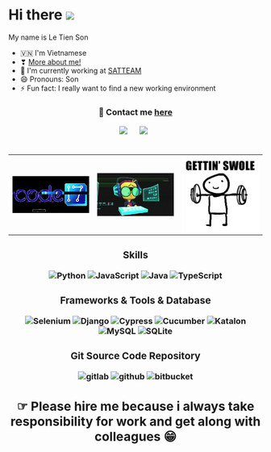 # Hi there <img src="https://media.giphy.com/media/hvRJCLFzcasrR4ia7z/giphy.gif" width="25px"> 

My name is Le Tien Son

  - 🇻🇳 I'm Vietnamese
  - ❣ <a href="https://www.notion.so/Lee-Tien-Son-84a165483b864862a8fea60ee87bb624"> More about me! </a>
  - 🔭 I'm currently working at <a href="https://seniorautomationtest.com/">SATTEAM</a> 
  - 😄 Pronouns: Son
  - ⚡ Fun fact: I really want to find a new working environment


<h3 align="center"> 💬 Contact me <a  align="center" href="https://letienson987.github.io/contactme/">here</a>  </h3>


<div align="center">
<a href="https://www.linkedin.com/in/thomas-lee-900727228/"><img align="center" src="https://img.shields.io/badge/LINKEDIN-1666C2?style=for-the-badge&logo=linkedin&logoColor=white"></a> &nbsp;&nbsp;&nbsp;&nbsp;
<a href="https://www.facebook.com/profile.php?id=100070910648101"> <img align="center" src="https://img.shields.io/badge/FACEBOOK-1666C2?style=for-the-badge&logo=facebook&logoColor=white"></a> &nbsp;<br /> <br />




### <table >
<tr align="center" >
  <td width="400px">
    <img width="410px" alt="gif" align="right" src="gif/giphy.gif"/>
  </td>  
  <td width="400px">
    <img width="300px"  alt="gif" align="left" src="gif/giphyxas.gif"/>
  </td>
  <td width="400px">
    <img width="200px" alt="gif" align="center" src="gif/gym.gif"/>
  </td>
</tr>
<table>
 
<h3 align="center"> Skills </h3>
<div align="center">
  <img alt="Python" width="80px" hight="50px" src="https://img.shields.io/badge/python-F7F7F7?style=for-the-badge&logo=python&logoColor=366C9C" />
  <img alt="JavaScript" width="104px" hight="50px" src="https://img.shields.io/badge/JavaScript-F7DF1E?style=for-the-badge&logo=javascript&logoColor=black" />
  <img alt="Java" width="47px" hight="50px" src="https://img.shields.io/badge/Java-F7F7F7?style=for-the-badge&logo=java&logoColor=D7ECFF" />
  <img alt="TypeScript" width="104px" hight="50px" src="https://img.shields.io/badge/TypeScript-pink?style=for-the-badge&logo=typescript&logoColor=007AAC" />
  
  
</div>


<h3 align="center"> Frameworks & Tools & Database </h3>
<div align="center">
  
  <img alt="Selenium" width="101px" hight="50px" src="https://img.shields.io/badge/SELENIUM-EFD39C?style=for-the-badge&logo=selenium&logoColor=4EC827" />
  <img alt="Django" width="90px" src="https://img.shields.io/badge/DJANGO-1D4B33?style=for-the-badge&logo=django&logoColor=white"/>
  <img alt="Cypress" width="95px" hight="50px" src="https://img.shields.io/badge/CYPRESS-red?style=for-the-badge&logo=cypress&logoColor=black" />
  <img alt="Cucumber" width="109px" hight="50px" src="https://img.shields.io/badge/CUCUMBER-EFD39C?style=for-the-badge&logo=cucumber&logoColor=4EC827" />
  <img alt="Katalon" width="82px" hight="50px" src="https://img.shields.io/badge/Katalon-green?style=for-the-badge&logo=katalon&logoColor=4EC827" />
  <img alt="MySQL" width="85px" src="https://img.shields.io/badge/MySQL-A68377?style=for-the-badge&logo=mysql&logoColor=white"/>
  <img alt="SQLite" width="88px" src="https://img.shields.io/badge/SQLite-EFD39C?style=for-the-badge&logo=sqlite&logoColor=003B57"/>
  
</div>
  
 <h3 align="center"> Git Source Code Repository  </h3>
<div align="center">
  
  <img alt="gitlab" width="90px" hight="50px" src="https://img.shields.io/badge/GITLAB-EFD39C?style=for-the-badge&logo=gitlab&logoColor=FC6D26" />
  <img alt="github" width="92px" src="https://img.shields.io/badge/GITHUB-EFD39C?style=for-the-badge&logo=github&logoColor=181717"/>
  <img alt="bitbucket" width="115px" hight="50px" src="https://img.shields.io/badge/BITBUCKET-EFD39C?style=for-the-badge&logo=bitbucket&logoColor=blue" />
  
  
</div>





## ☞ Please hire me because i always take responsibility for work and get along with colleagues 😁






